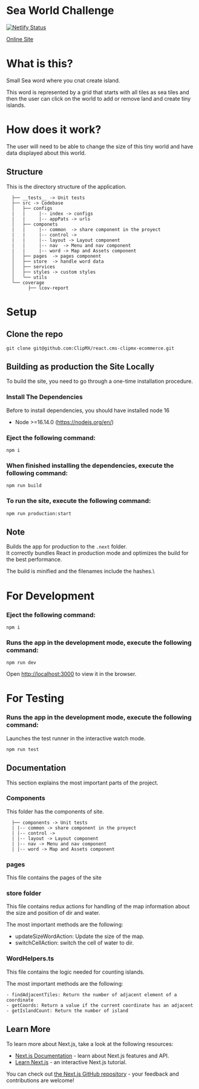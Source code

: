 # Sea World Challenge

[![Netlify Status](https://api.netlify.com/api/v1/badges/76efbebc-bc68-4a19-8f90-67a153f621ac/deploy-status)](https://app.netlify.com/sites/sea-word-challenge/deploys)

[Online Site](https://sea-word-challenge.netlify.app/)

# What is this?

Small Sea word where you cnat create island.

This word is represented by a grid that starts with all tiles as sea tiles and then the user can click on the world to add or remove land and create tiny islands.

# How does it work?

The user will need to be able to change the size of this tiny world and have data displayed about this world.

## Structure

This is the directory structure of the application.

```
  ├── __tests__ -> Unit tests
  ├── src -> Codebase
  │   ├── configs
  |   |     |-- index -> configs
  |   |     |-- appPats -> urls
  │   ├── componets
  |   |     |-- common  -> share component in the proyect
  |   |     |-- control ->
  |   |     |-- layout -> Layout component
  |   |     |-- nav  -> Menu and nav component
  |   |     |-- word -> Map and Assets component
  │   ├── pages  -> pages component
  │   ├── store  -> handle word data
  │   ├── services
  │   ├── styles -> custom styles
  │   └── utils
  └── coverage
        ├── lcov-report
```

# Setup

## Clone the repo

`git clone git@github.com:ClipMX/react.cms-clipmx-ecommerce.git`

## Building as production the Site Locally

To build the site, you need to go through a one-time installation
procedure.

### Install The Dependencies

Before to install dependencies, you should have installed node 16

- Node >=16.14.0 (https://nodejs.org/en/)

### Eject the following command:

    npm i

### When finished installing the dependencies, execute the following command:

    npm run build

### To run the site, execute the following command:

    npm run production:start

## Note

Builds the app for production to the `.next` folder.\
It correctly bundles React in production mode and optimizes the build for the best performance.

The build is minified and the filenames include the hashes.\

# For Development

### Eject the following command:

    npm i

### Runs the app in the development mode, execute the following command:

    npm run dev

Open [http://localhost:3000](http://localhost:3000) to view it in the browser.

# For Testing

### Runs the app in the development mode, execute the following command:

Launches the test runner in the interactive watch mode.

`npm run test`

## Documentation

This section explains the most important parts of the project.

### Components

This folder has the components of site.

```
  ├── components -> Unit tests
  | |-- common -> share component in the proyect
  | |-- control ->
  | |-- layout -> Layout component
  | |-- nav -> Menu and nav component
  | |-- word -> Map and Assets component
```

### pages

This file contains the pages of the site

### store folder

This file contains redux actions for handling of the map information about the size and position of dir and water.

The most important methods are the following:

- updateSizeWordAction: Update the size of the map.
- switchCellAction: switch the cell of water to dir.

### WordHelpers.ts

This file contains the logic needed for counting islands.

The most important methods are the following:

    - findAdjacentTiles: Return the number of adjacent element of a coordinate
    - getCoords: Return a value if the current coordinate has an adjacent
    - getIslandCount: Return the number of island

## Learn More

To learn more about Next.js, take a look at the following resources:

- [Next.js Documentation](https://nextjs.org/docs) - learn about Next.js features and API.
- [Learn Next.js](https://nextjs.org/learn) - an interactive Next.js tutorial.

You can check out [the Next.js GitHub repository](https://github.com/vercel/next.js/) - your feedback and contributions are welcome!
